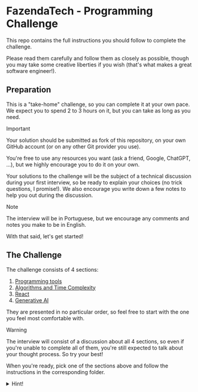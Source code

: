 # FazendaTech - Programming Challenge

This repo contains the full instructions you should follow to complete the challenge.

Please read them carefully and follow them as closely as possible, though you may take some creative liberties if you wish (that's what makes a great software engineer!).

## Preparation

This is a "take-home" challenge, so you can complete it at your own pace. We expect you to spend 2 to 3 hours on it, but you can take as long as you need.

> [!IMPORTANT]
> Your solution should be submitted as fork of this repository, on your own GitHub account (or on any other Git provider you use).

You're free to use any resources you want (ask a friend, Google, ChatGPT, ...), but we highly encourage you to do it on your own.

Your solutions to the challenge will be the subject of a technical discussion during your first interview, so be ready to explain your choices (no trick questions, I promise!).
We also encourage you write down a few notes to help you out during the discussion.

> [!NOTE]
> The interview will be in Portuguese, but we encourage any comments and notes you make to be in English.

With that said, let's get started!

## The Challenge

The challenge consists of 4 sections:

1. [Programming tools](01-programming-tools/README.md)
2. [Algorithms and Time Complexity](02-algorithms-and-time-complexity/README.md)
3. [React](03-react/README.md)
4. [Generative AI](04-generative-ai/README.md)

They are presented in no particular order, so feel free to start with the one you feel most comfortable with.

> [!WARNING]
> The interview will consist of a discussion about all 4 sections, so even if you're unable to complete all of them, you're still expected to talk about your thought process. So try your best!

When you're ready, pick one of the sections above and follow the instructions in the corresponding folder.

<details>
  <summary>Hint!</summary>

  Some problems may be a little difficult, and that's okay! We've included a few hints throughout the challenge. If you're stuck, they might help you get back on track.

  Since these are plainly visible in the README source, we recommend following the challenge through the rendered version on GitHub (if you're not already).
</details>
